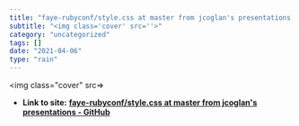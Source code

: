 ```yaml
---
title: "faye-rubyconf/style.css at master from jcoglan's presentations - GitHub"
subtitle: "<img class='cover' src=''>"
category: "uncategorized"
tags: []
date: "2021-04-06"
type: "rain"
---
```

<img class="cover" src=>


* **Link to site:** **[faye-rubyconf/style.css at master from jcoglan's presentations - GitHub](https://github.com/jcoglan/presentations/blob/master/faye-rubyconf/style.css)**